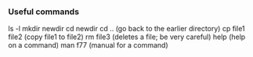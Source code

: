 ### Useful commands
ls -l
mkdir newdir
cd newdir
cd .. (go back to the earlier directory)
cp file1 file2 (copy file1 to file2)
rm file3 (deletes a file; be very careful)
help (help on a command)
man f77 (manual for a command)
